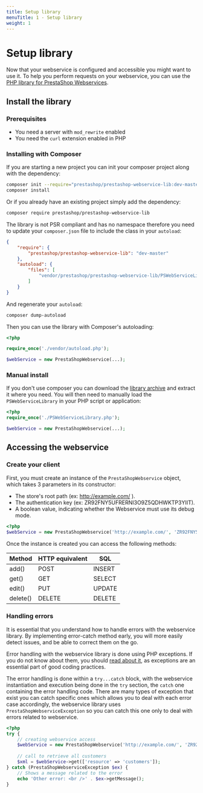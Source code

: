 ```yaml
---
title: Setup library
menuTitle: 1 - Setup library
weight: 1
---
```


# Setup library

Now that your webservice is configured and accessible you might want to use it. To help you perform requests on your webservice, you can use the [PHP library for PrestaShop Webservices](https://github.com/PrestaShop/PrestaShop-webservice-lib).

## Install the library

### Prerequisites

* You need a server with `mod_rewrite` enabled
* You need the `curl` extension enabled in PHP

### Installing with Composer

If you are starting a new project you can init your composer project along with the dependency:

```bash
composer init --require="prestashop/prestashop-webservice-lib:dev-master" -n  
composer install
```

Or if you already have an existing project simply add the dependency:

```bash
composer require prestashop/prestashop-webservice-lib
```

The library is not PSR compliant and has no namespace therefore you need to update your `composer.json` file to include the class in your `autoload`:

```json
{
    "require": {
        "prestashop/prestashop-webservice-lib": "dev-master"
    },
    "autoload": {
        "files": [
            "vendor/prestashop/prestashop-webservice-lib/PSWebServiceLibrary.php"
        ]
    }
}
```

And regenerate your `autoload`:

```bash
composer dump-autoload
```

Then you can use the library with Composer's autoloading:

```php
<?php

require_once('./vendor/autoload.php');

$webService = new PrestaShopWebservice(...);
```

### Manual install

If you don't use composer you can download the [library archive](https://github.com/PrestaShop/PrestaShop-webservice-lib/archive/master.zip) and extract it where you need.
You will then need to manually load the `PSWebServiceLibrary` in your PHP script or application:

```php
<?php
require_once('./PSWebServiceLibrary.php');

$webService = new PrestaShopWebservice(...);
```

## Accessing the webservice

### Create your client

First, you must create an instance of the `PrestaShopWebservice` object, which takes 3 parameters in its constructor:

- The store's root path (ex: http://example.com/ ).
- The authentication key (ex: ZR92FNY5UFRERNI3O9Z5QDHWKTP3YIIT).
- A boolean value, indicating whether the Webservice must use its debug mode.

```php
<?php
$webService = new PrestaShopWebservice('http://example.com/', 'ZR92FNY5UFRERNI3O9Z5QDHWKTP3YIIT', false);
```

Once the instance is created you can access the following methods:

| Method   | HTTP equivalent   | SQL    |
|----------|-------------------|--------|
| add()    | POST              | INSERT |
| get()    | GET               | SELECT |
| edit()   | PUT               | UPDATE |
| delete() | DELETE            | DELETE |

### Handling errors

It is essential that you understand how to handle errors with the webservice library. By implementing error-catch method early, you will more easily detect issues, and be able to correct them on the go.

Error handling with the webservice library is done using PHP exceptions. If you do not know about them, you should [read about it](http://php.net/manual/en/language.exceptions.php), as exceptions are an essential part of good coding practices.

The error handling is done within a `try...catch` block, with the webservice instantiation and execution being done in the `try` section, the `catch` one containing the error handling code. There are many types of exception that exist you can catch specific ones which allows you to deal with each error case accordingly, the webservice library uses `PrestaShopWebserviceException` so you can catch this one only to deal with errors related to webservice.

```php
<?php
try {
    // creating webservice access
    $webService = new PrestaShopWebservice('http://example.com/', 'ZR92FNY5UFRERNI3O9Z5QDHWKTP3YIIT', false);
 
    // call to retrieve all customers
    $xml = $webService->get(['resource' => 'customers']);
} catch (PrestaShopWebserviceException $ex) {
    // Shows a message related to the error
    echo 'Other error: <br />' . $ex->getMessage();
}
```
